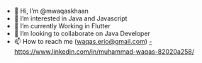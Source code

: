 - 👋 Hi, I’m @mwaqaskhaan
- 👀 I’m interested in Java and Javascript
- 🌱 I’m currently Working in Flutter
- 💞️ I’m looking to collaborate on Java Developer
- 📫 How to reach me (waqas.erio@gmail.com)
[- https://www.linkedin.com/in/muhammad-waqas-82020a258/
](https://www.linkedin.com/in/mwaqaskhaan/)
<!---
mwaqaskhaan/mwaqaskhaan is a ✨ special ✨ repository because its `README.md` (this file) appears on your GitHub profile.
You can click the Preview link to take a look at your changes.
--->
